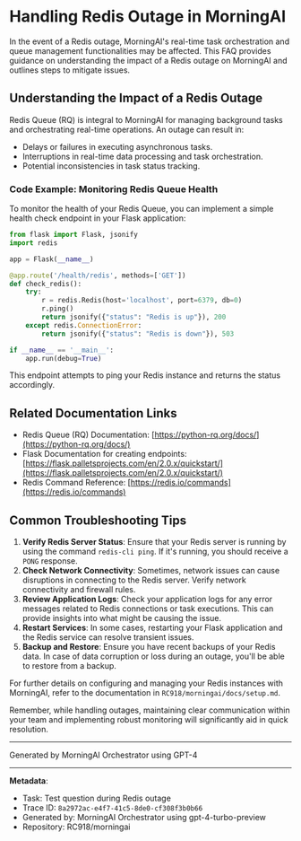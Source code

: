 # Handling Redis Outage in MorningAI

In the event of a Redis outage, MorningAI's real-time task orchestration and queue management functionalities may be affected. This FAQ provides guidance on understanding the impact of a Redis outage on MorningAI and outlines steps to mitigate issues.

## Understanding the Impact of a Redis Outage

Redis Queue (RQ) is integral to MorningAI for managing background tasks and orchestrating real-time operations. An outage can result in:
- Delays or failures in executing asynchronous tasks.
- Interruptions in real-time data processing and task orchestration.
- Potential inconsistencies in task status tracking.

### Code Example: Monitoring Redis Queue Health

To monitor the health of your Redis Queue, you can implement a simple health check endpoint in your Flask application:

```python
from flask import Flask, jsonify
import redis

app = Flask(__name__)

@app.route('/health/redis', methods=['GET'])
def check_redis():
    try:
        r = redis.Redis(host='localhost', port=6379, db=0)
        r.ping()
        return jsonify({"status": "Redis is up"}), 200
    except redis.ConnectionError:
        return jsonify({"status": "Redis is down"}), 503

if __name__ == '__main__':
    app.run(debug=True)
```

This endpoint attempts to ping your Redis instance and returns the status accordingly.

## Related Documentation Links

- Redis Queue (RQ) Documentation: [https://python-rq.org/docs/](https://python-rq.org/docs/)
- Flask Documentation for creating endpoints: [https://flask.palletsprojects.com/en/2.0.x/quickstart/](https://flask.palletsprojects.com/en/2.0.x/quickstart/)
- Redis Command Reference: [https://redis.io/commands](https://redis.io/commands)

## Common Troubleshooting Tips

1. **Verify Redis Server Status**: Ensure that your Redis server is running by using the command `redis-cli ping`. If it's running, you should receive a `PONG` response.
2. **Check Network Connectivity**: Sometimes, network issues can cause disruptions in connecting to the Redis server. Verify network connectivity and firewall rules.
3. **Review Application Logs**: Check your application logs for any error messages related to Redis connections or task executions. This can provide insights into what might be causing the issue.
4. **Restart Services**: In some cases, restarting your Flask application and the Redis service can resolve transient issues.
5. **Backup and Restore**: Ensure you have recent backups of your Redis data. In case of data corruption or loss during an outage, you'll be able to restore from a backup.

For further details on configuring and managing your Redis instances with MorningAI, refer to the documentation in `RC918/morningai/docs/setup.md`.

Remember, while handling outages, maintaining clear communication within your team and implementing robust monitoring will significantly aid in quick resolution.

---
Generated by MorningAI Orchestrator using GPT-4

---

**Metadata**:
- Task: Test question during Redis outage
- Trace ID: `8a2972ac-e4f7-41c5-8de0-cf308f3b0b66`
- Generated by: MorningAI Orchestrator using gpt-4-turbo-preview
- Repository: RC918/morningai
